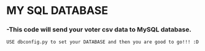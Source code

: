 # **MY SQL DATABASE**

### -This code will send your voter csv data to MySQL database. 



``` USE dbconfig.py to set your DATABASE and then you are good to go!!! :D ```

